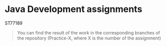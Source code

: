 # Java Development assignments

ST77189

> You can find the result of the work in the corresponding branches of the repository (Practice-X, where X is the number of the assignment)